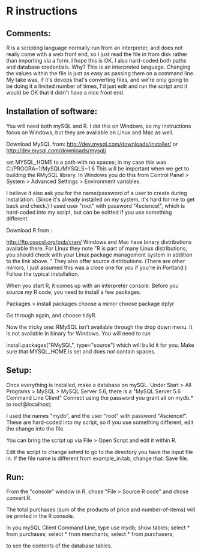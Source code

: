 R instructions
==============

Comments:
--------
R is a scripting language normally run from an interpreter, and does not really come with a web front end, so I just read the file in from disk rather than importing via a form.  I hope this is OK.  I also hard-coded both paths and database credentials.  Why?  This is an interpreted language.  Changing the values within the file is just as easy as passing them on a command line.  My take was, if it's devops that's converting files, and we're only going to be doing it a limited number of times, I'd just edit and run the script and it would be OK that it didn't have a nice front end.

Installation of software:
-------------------------

You will need both mySQL and R.  I did this on Windows, so my instructions focus on Windows, but they are available on Linux and Mac as well.

Download MySQL from:
http://dev.mysql.com/downloads/installer/
or
http://dev.mysql.com/downloads/mysql/

set     MYSQL_HOME to a path with no spaces; in my case this was
C:/PROGRA~1/MySQL/MYSQLS~1.6
This will be important when we get to building the RMySQL library.  In Windows you do this from 
Control Panel > System > Advanced Settings > Environment variables.

I believe it also ask you for the name/password of a user to create during installation.  (Since it's already installed on my system, it's hard for me to get back and check.)  I used 
user "root" with password "4science!", which is hard-coded into my script, but can be editted if you use something different.

Download R from :

http://ftp.osuosl.org/pub/cran/
Windows and Mac have binary distributions available there.  For Linux they note
"R is part of many Linux distributions, you should check with your Linux package management system in addition to the link above. " They also offer source distributions.  (There are other mirrors, I just assumed this was a close one for you if you're in Portland.)  Follow the typical installation.

When you start R, it comes up with an interpreter console.  Before you source my R code, you need to install a few packages.

Packages > install packages
choose a mirror
choose package dplyr

Go through again, and choose tidyR.

Now the tricky one: RMySQL isn't available through the drop down menu.  It is not available in binary for Windows.  You will need to run

install.packages("RMySQL", type="source")
which will build it for you.  Make sure that MYSQL_HOME is set and does not contain spaces.


Setup:
-----

Once everything is installed, make a database on mySQL. 
Under Start > All Programs > MySQL  > MySQL Server 5.6, there is a "MySQL Server 5.6 Command Line Client"
Connect using the password you
grant all on mydb.* to root@localhost;

 I used the names "mydb", and the user "root" with password "4science!".  These are hard-coded into my script, so if you use something different, edit the change into the file.  

 You can bring the script up via File > Open Script and edit it within R.
 
Edit the script to change setwd to go to the directory you have the input file in.  If the file name is different from example_in.tab, change that.  Save file.


Run:
---
From the "console" window in R, chose "File > Source R code" and chose convert.R.  

The total purchases (sum of the products of price and number-of-items) will be printed in the R console.

In you mySQL Client Command Line, 
type 
use mydb;
show tables;
select * from purchases;
select * from merchants;
select * from purchasers;

to see the contents of the database tables.





